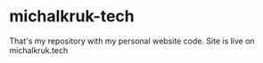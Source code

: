 # michalkruk-tech
That's my repository with my personal website code. Site is live on michalkruk.tech 
